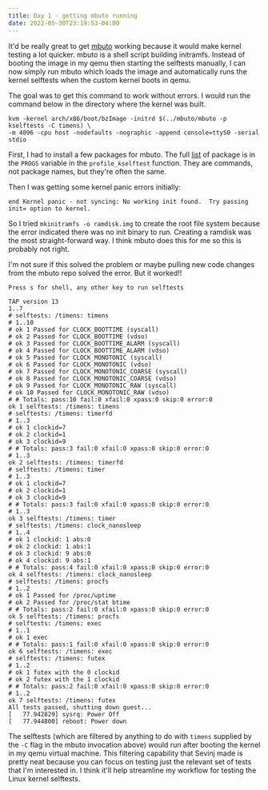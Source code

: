 ```yaml
---
title: Day 1 - getting mbuto running
date: 2022-05-30T23:19:53-04:00
---
```


It'd be really great to get [mbuto](https://mbuto.sh/) working because it would make kernel testing a lot quicker.
mbuto is a shell script building initramfs. Instead of booting the image in my qemu then starting the selftests manually, I can now simply run mbuto which loads the image and automatically runs the kernel selftests when the custom kernel boots in qemu.  

The goal was to get this command to work without errors. I would run the command below in the directory where the kernel was built.
```
kvm -kernel arch/x86/boot/bzImage -initrd $(../mbuto/mbuto -p kselftests -C timens) \
-m 4096 -cpu host -nodefaults -nographic -append console=ttyS0 -serial stdio
```

First, I had to install a few packages for mbuto. The full [list](https://mbuto.sh/mbuto/tree/mbuto#n192) of package is in the `PROGS` variable in the `profile_kselftest` function. They are commands, not package names, but they're often the same.

Then I was getting some kernel panic errors initially:
```
end Kernel panic - not syncing: No working init found.  Try passing init= option to kernel.
```

So I tried  `mkinitramfs -o ramdisk.img` to create the root file system because the error indicated there was no init binary to run. Creating a ramdisk was the most straight-forward way. I think mbuto does this for me so this is probably not right.

I'm not sure if this solved the problem or maybe pulling new code changes from the mbuto repo solved the error. But it worked!!

```
Press s for shell, any other key to run selftests

TAP version 13
1..7
# selftests: /timens: timens
# 1..10
# ok 1 Passed for CLOCK_BOOTTIME (syscall)
# ok 2 Passed for CLOCK_BOOTTIME (vdso)
# ok 3 Passed for CLOCK_BOOTTIME_ALARM (syscall)
# ok 4 Passed for CLOCK_BOOTTIME_ALARM (vdso)
# ok 5 Passed for CLOCK_MONOTONIC (syscall)
# ok 6 Passed for CLOCK_MONOTONIC (vdso)
# ok 7 Passed for CLOCK_MONOTONIC_COARSE (syscall)
# ok 8 Passed for CLOCK_MONOTONIC_COARSE (vdso)
# ok 9 Passed for CLOCK_MONOTONIC_RAW (syscall)
# ok 10 Passed for CLOCK_MONOTONIC_RAW (vdso)
# # Totals: pass:10 fail:0 xfail:0 xpass:0 skip:0 error:0
ok 1 selftests: /timens: timens
# selftests: /timens: timerfd
# 1..3
# ok 1 clockid=7
# ok 2 clockid=1
# ok 3 clockid=9
# # Totals: pass:3 fail:0 xfail:0 xpass:0 skip:0 error:0
# 1..3
ok 2 selftests: /timens: timerfd
# selftests: /timens: timer
# 1..3
# ok 1 clockid=7
# ok 2 clockid=1
# ok 3 clockid=9
# # Totals: pass:3 fail:0 xfail:0 xpass:0 skip:0 error:0
# 1..3
ok 3 selftests: /timens: timer
# selftests: /timens: clock_nanosleep
# 1..4
# ok 1 clockid: 1 abs:0
# ok 2 clockid: 1 abs:1
# ok 3 clockid: 9 abs:0
# ok 4 clockid: 9 abs:1
# # Totals: pass:4 fail:0 xfail:0 xpass:0 skip:0 error:0
ok 4 selftests: /timens: clock_nanosleep
# selftests: /timens: procfs
# 1..2
# ok 1 Passed for /proc/uptime
# ok 2 Passed for /proc/stat btime
# # Totals: pass:2 fail:0 xfail:0 xpass:0 skip:0 error:0
ok 5 selftests: /timens: procfs
# selftests: /timens: exec
# 1..1
# ok 1 exec
# # Totals: pass:1 fail:0 xfail:0 xpass:0 skip:0 error:0
ok 6 selftests: /timens: exec
# selftests: /timens: futex
# 1..2
# ok 1 futex with the 0 clockid
# ok 2 futex with the 1 clockid
# # Totals: pass:2 fail:0 xfail:0 xpass:0 skip:0 error:0
# 1..2
ok 7 selftests: /timens: futex
All tests passed, shutting down guest...
[   77.942829] sysrq: Power Off
[   77.944800] reboot: Power down

```

The selftests (which are filtered by anything to do with `timens` supplied by the `-C` flag in the mbuto invocation above) would run after booting the kernel in my qemu virtual machine. This filtering capability that Sevinj made is pretty neat because you can focus on testing just the relevant set of tests that I'm interested in. I think it'll help streamline my workflow for testing the Linux kernel selftests.

